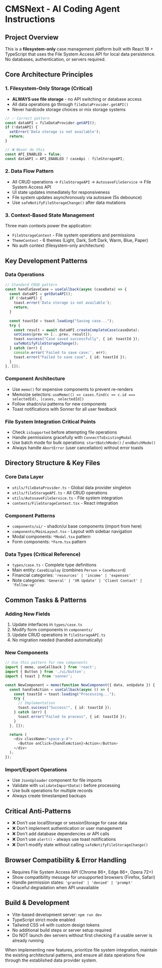 # CMSNext - AI Coding Agent Instructions

## Project Overview
This is a **filesystem-only** case management platform built with React 18 + TypeScript that uses the File System Access API for local data persistence. No databases, authentication, or servers required.

## Core Architecture Principles

### 1. Filesystem-Only Storage (Critical)
- **ALWAYS use file storage** - no API switching or database access
- All data operations go through `fileDataProvider.getAPI()`
- Never hardcode storage choices or mix storage systems

```typescript
// ✅ Correct pattern
const dataAPI = fileDataProvider.getAPI();
if (!dataAPI) {
  setError('Data storage is not available');
  return;
}

// ❌ Never do this
const API_ENABLED = false;
const dataAPI = API_ENABLED ? caseApi : fileStorageAPI;
```

### 2. Data Flow Pattern
- All CRUD operations → `FileStorageAPI` → `AutosaveFileService` → File System Access API
- UI state updates immediately for responsiveness
- File system updates asynchronously via autosave (5s debounce)
- Use `safeNotifyFileStorageChange()` after data mutations

### 3. Context-Based State Management
Three main contexts power the application:
- `FileStorageContext` - File system operations and permissions
- `ThemeContext` - 6 themes (Light, Dark, Soft Dark, Warm, Blue, Paper)
- No auth context (filesystem-only architecture)

## Key Development Patterns

### Data Operations
```typescript
// Standard CRUD pattern
const handleSaveCase = useCallback(async (caseData) => {
  const dataAPI = getDataAPI();
  if (!dataAPI) {
    toast.error('Data storage is not available');
    return;
  }
  
  const toastId = toast.loading("Saving case...");
  try {
    const result = await dataAPI.createCompleteCase(caseData);
    setCases(prev => [...prev, result]);
    toast.success("Case saved successfully", { id: toastId });
    safeNotifyFileStorageChange();
  } catch (err) {
    console.error('Failed to save case:', err);
    toast.error("Failed to save case", { id: toastId });
  }
}, []);
```

### Component Architecture
- Use `memo()` for expensive components to prevent re-renders
- Memoize selectors: `useMemo(() => cases.find(c => c.id === selectedId), [cases, selectedId])`
- Follow shadcn/ui patterns for new components
- Toast notifications with Sonner for all user feedback

### File System Integration Critical Points
- Check `isSupported` before attempting file operations
- Handle permissions gracefully with `ConnectToExistingModal`
- Use batch mode for bulk operations: `startBatchMode()` / `endBatchMode()`
- Always handle `AbortError` (user cancellation) without error toasts

## Directory Structure & Key Files

### Core Data Layer
- `utils/fileDataProvider.ts` - Global data provider singleton
- `utils/fileStorageAPI.ts` - All CRUD operations
- `utils/AutosaveFileService.ts` - File system integration
- `contexts/FileStorageContext.tsx` - React integration

### Component Patterns
- `components/ui/` - shadcn/ui base components (import from here)
- `components/MainLayout.tsx` - Layout with sidebar navigation
- Modal components: `*Modal.tsx` pattern
- Form components: `*Form.tsx` pattern

### Data Types (Critical Reference)
- `types/case.ts` - Complete type definitions
- Main entity: `CaseDisplay` (combines `Person` + `CaseRecord`)
- Financial categories: `'resources' | 'income' | 'expenses'`
- Note categories: `'General' | 'VR Update' | 'Client Contact' | 'Follow-up'`

## Common Tasks & Patterns

### Adding New Fields
1. Update interfaces in `types/case.ts`
2. Modify form components in `components/`
3. Update CRUD operations in `fileStorageAPI.ts`
4. No migration needed (handled automatically)

### New Components
```typescript
// Use this pattern for new components
import { memo, useCallback } from 'react';
import { Button } from './ui/button';
import { toast } from 'sonner';

const NewComponent = memo(function NewComponent({ data, onUpdate }) {
  const handleAction = useCallback(async () => {
    const toastId = toast.loading("Processing...");
    try {
      // Implementation
      toast.success("Success!", { id: toastId });
    } catch (err) {
      toast.error("Failed to process", { id: toastId });
    }
  }, []);

  return (
    <div className="space-y-4">
      <Button onClick={handleAction}>Action</Button>
    </div>
  );
});
```

### Import/Export Operations
- Use `JsonUploader` component for file imports
- Validate with `validateImportData()` before processing
- Use bulk operations for multiple records
- Always create timestamped backups

## Critical Anti-Patterns
- ❌ Don't use localStorage or sessionStorage for case data
- ❌ Don't implement authentication or user management
- ❌ Don't add database dependencies or API calls
- ❌ Don't use `alert()` - always use toast notifications
- ❌ Don't modify state without calling `safeNotifyFileStorageChange()`

## Browser Compatibility & Error Handling
- Requires File System Access API (Chrome 86+, Edge 86+, Opera 72+)
- Show compatibility message for unsupported browsers (Firefox, Safari)
- Handle permission states: `'granted' | 'denied' | 'prompt'`
- Graceful degradation when API unavailable

## Build & Development
- Vite-based development server: `npm run dev`
- TypeScript strict mode enabled
- Tailwind CSS v4 with custom design tokens
- No additional build steps or server setup required
- Do NOT launch dev servers without first checking if a usable server is already running

When implementing new features, prioritize file system integration, maintain the existing architectural patterns, and ensure all data operations flow through the established data provider system.